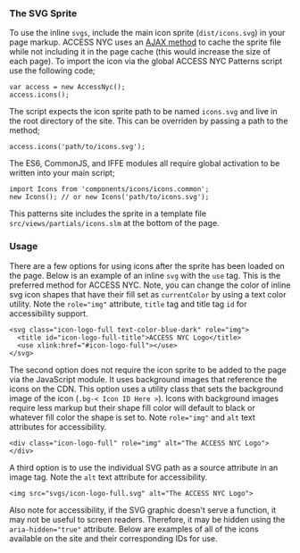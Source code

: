 ### The SVG Sprite

To use the inline `svgs`, include the main icon sprite (`dist/icons.svg`) in your page markup. ACCESS NYC uses an [AJAX method](https://css-tricks.com/ajaxing-svg-sprite/) to cache the sprite file while not including it in the page cache (this would increase the size of each page). To import the icon via the global ACCESS NYC Patterns script use the following code;

    var access = new AccessNyc();
    access.icons();

The script expects the icon sprite path to be named `icons.svg` and live in the root directory of the site. This can be overriden by passing a path to the method;

    access.icons('path/to/icons.svg');

The ES6, CommonJS, and IFFE modules all require global activation to be written into your main script;

    import Icons from 'components/icons/icons.common';
    new Icons(); // or new Icons('path/to/icons.svg');

This patterns site includes the sprite in a template file `src/views/partials/icons.slm` at the bottom of the page.

### Usage

There are a few options for using icons after the sprite has been loaded on the page. Below is an example of an inline `svg` with the `use` tag. This is the preferred method for ACCESS NYC. Note, you can change the color of inline svg icon shapes that have their fill set as `currentColor` by using a text color utility. Note the `role="img"` attribute, `title` tag and title tag `id` for accessibility support.

    <svg class="icon-logo-full text-color-blue-dark" role="img">
      <title id="icon-logo-full-title">ACCESS NYC Logo</title>
      <use xlink:href="#icon-logo-full"></use>
    </svg>

The second option does not require the icon sprite to be added to the page via the JavaScript module. It uses background images that reference the icons on the CDN. This option uses a utility class that sets the background image of the icon (`.bg-< Icon ID Here >`). Icons with background images require less markup but their shape fill color will default to black or whatever fill color the shape is set to. Note `role="img"` and `alt` text attributes for accessibility.

    <div class="icon-logo-full" role="img" alt="The ACCESS NYC Logo"></div>

A third option is to use the individual SVG path as a source attribute in an image tag. Note the `alt` text attribute for accessibility.

    <img src="svgs/icon-logo-full.svg" alt="The ACCESS NYC Logo">

Also note for accessibility, if the SVG graphic doesn't serve a function, it may not be useful to screen readers. Therefore, it may be hidden using the `aria-hidden="true"` attribute. Below are examples of all of the icons available on the site and their corresponding IDs for use.
